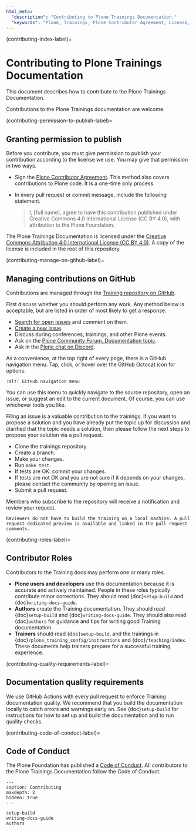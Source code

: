 ```yaml
---
html_meta:
  "description": "Contributing to Plone Trainings Documentation."
  "keywords": "Plone, Trainings, Plone Contributor Agreement, License, Code of Conduct"
---
```


(contributing-index-label)=

# Contributing to Plone Trainings Documentation

This document describes how to contribute to the Plone Trainings Documentation.

Contributions to the Plone Trainings documentation are welcome.


(contributing-permission-to-publish-label)=

## Granting permission to publish

Before you contribute, you must give permission to publish your contribution according to the license we use.
You may give that permission in two ways.

- Sign the [Plone Contributor Agreement](https://plone.org/foundation/contributors-agreement).
  This method also covers contributions to Plone code.
  It is a one-time only process.
- In every pull request or commit message, include the following statement.

  > I, [full name], agree to have this contribution published under Creative Commons 4.0 International License (CC BY 4.0), with attribution to the Plone Foundation.

The Plone Trainings Documentation is licensed under the [Creative Commons Attribution 4.0 International License (CC BY 4.0)](https://creativecommons.org/licenses/by/4.0/).
A copy of the license is included in the root of this repository.


(contributing-manage-on-github-label)=

## Managing contributions on GitHub

Contributions are managed through the [Training repository on GitHub](https://github.com/plone/training).

First discuss whether you should perform any work.
Any method below is acceptable, but are listed in order of most likely to get a response.

- [Search for open issues](https://github.com/plone/training/issues) and comment on them.
- [Create a new issue](https://github.com/plone/training/issues/new/choose).
- Discuss during conferences, trainings, and other Plone events.
- Ask on the [Plone Community Forum, Documentation topic](https://community.plone.org/c/documentation/13).
- Ask in the [Plone chat on Discord](https://discord.com/invite/zFY3EBbjaj).

As a convenience, at the top right of every page, there is a GitHub navigation menu.
Tap, click, or hover over the GitHub Octocat icon for options.

```{image} _static/github-navigation.png
:alt: GitHub navigation menu 
```

You can use this menu to quickly navigate to the source repository, open an issue, or suggest an edit to the current document.
Of course, you can use whichever tools you like.

Filing an issue is a valuable contribution to the trainings. If you want to propose a solution and you have already put the topic up for discussion and clarified that the topic needs a solution, then please follow the next steps to propose your solution via a pull request.

- Clone the trainings repository.
- Create a branch.
- Make your changes.
- Run `make test`. 
- If tests are OK: commit your changes. 
- If tests are not OK and you are not sure if it depends on your changes, please contact the community by opening an issue.
- Submit a pull request.

Members who subscribe to the repository will receive a notification and review your request. 

```{note}
Reviewers do not have to build the training on a local machine. A pull request dedicated preview is available and linked in the pull request comments.
```


(contributing-roles-label)=

## Contributor Roles

Contributors to the Training docs may perform one or many roles.

- **Plone users and developers** use this documentation because it is accurate and actively maintained.
  People in these roles typically contribute minor corrections.
  They should read {doc}`setup-build` and {doc}`writing-docs-guide`.
- **Authors** create the Training documentation.
  They should read {doc}`setup-build` and {doc}`writing-docs-guide`.
  They should also read {doc}`authors` for guidance and tips for writing good Training documentation.
- **Trainers** should read {doc}`setup-build`, and the trainings in {doc}`/plone_training_config/instructions` and {doc}`/teaching/index`.
  These documents help trainers prepare for a successful training experience.


(contributing-quality-requirements-label)=

## Documentation quality requirements

We use GitHub Actions with every pull request to enforce Training documentation quality.
We recommend that you build the documentation locally to catch errors and warnings early on.
See {doc}`setup-build` for instructions for how to set up and build the documentation and to run quality checks.


(contributing-code-of-conduct-label)=

## Code of Conduct

The Plone Foundation has published a [Code of Conduct](https://plone.org/foundation/materials/foundation-resolutions/code-of-conduct).
All contributors to the Plone Trainings Documentation follow the Code of Conduct.


```{toctree}
---
caption: Contributing
maxdepth: 2
hidden: true
---

setup-build
writing-docs-guide
authors
```
